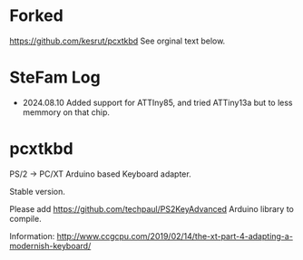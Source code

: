 # Forked
https://github.com/kesrut/pcxtkbd 
See orginal text below.

# SteFam Log
* 2024.08.10 Added support for ATTIny85, and tried ATTiny13a but to less memmory on that chip. 


# pcxtkbd
PS/2 -> PC/XT Arduino based Keyboard adapter.


Stable version.


Please add https://github.com/techpaul/PS2KeyAdvanced Arduino library to compile.

Information: http://www.ccgcpu.com/2019/02/14/the-xt-part-4-adapting-a-modernish-keyboard/
